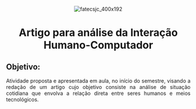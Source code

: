 <div align="center">

![fatecsjc_400x192](https://user-images.githubusercontent.com/71477357/161321048-dc637b2e-0314-4e07-b2f9-8cda9f653356.png)
<p align="center">

</div>

<h1 align="center">Artigo para análise da Interação Humano-Computador</h1>

## Objetivo:

<p align="justify">Atividade proposta e apresentada em aula, no início do semestre, visando a redação de um artigo cujo objetivo consiste na análise de situação cotidiana que envolva a relação direta entre seres humanos e meios tecnológicos.</p>
